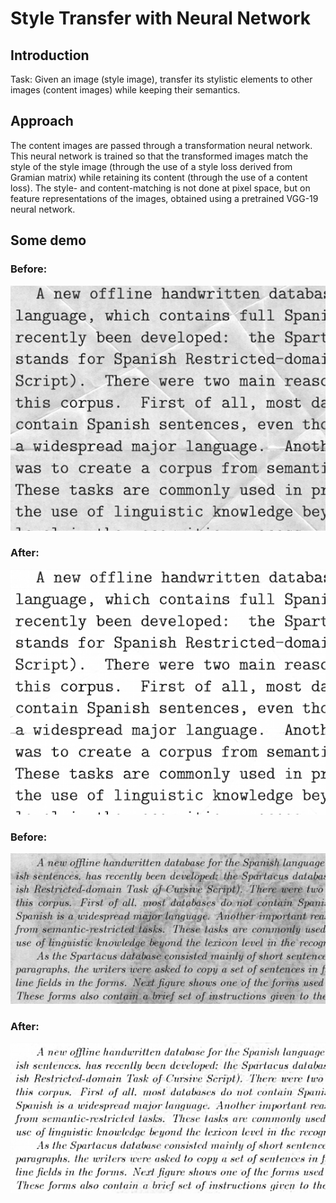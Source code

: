 # Style Transfer with Neural Network
## Introduction
Task: Given an image (style image), transfer its stylistic elements to other images (content images) while keeping their semantics.
## Approach
The content images are passed through a transformation neural network. This neural network is trained so that the transformed images match the style of the style image (through the use of a style loss derived from Gramian matrix) while retaining its content (through the use of a content loss).
The style- and content-matching is not done at pixel space, but on feature representations of the images, obtained using a pretrained VGG-19 neural network.
## Some demo
### Before:

![Before](https://github.com/nhatsmrt/DenoisingDirtyDocuments/blob/sliding/Predictions/_slided_original_136.png)

### After:

![After](https://github.com/nhatsmrt/DenoisingDirtyDocuments/blob/sliding/Predictions/_slided_predicted_136.png)

### Before:

![Before](https://github.com/nhatsmrt/DenoisingDirtyDocuments/blob/sliding/Predictions/_slided_original_7.png)

### After:

![After](https://github.com/nhatsmrt/DenoisingDirtyDocuments/blob/sliding/Predictions/_slided_predicted_7.png)

